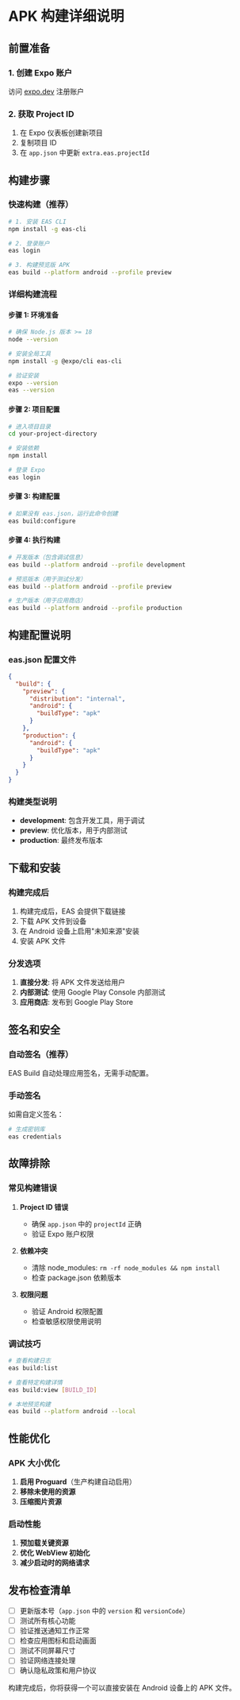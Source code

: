 # APK 构建详细说明

## 前置准备

### 1. 创建 Expo 账户
访问 [expo.dev](https://expo.dev) 注册账户

### 2. 获取 Project ID
1. 在 Expo 仪表板创建新项目
2. 复制项目 ID
3. 在 `app.json` 中更新 `extra.eas.projectId`

## 构建步骤

### 快速构建（推荐）

```bash
# 1. 安装 EAS CLI
npm install -g eas-cli

# 2. 登录账户
eas login

# 3. 构建预览版 APK
eas build --platform android --profile preview
```

### 详细构建流程

#### 步骤 1: 环境准备
```bash
# 确保 Node.js 版本 >= 18
node --version

# 安装全局工具
npm install -g @expo/cli eas-cli

# 验证安装
expo --version
eas --version
```

#### 步骤 2: 项目配置
```bash
# 进入项目目录
cd your-project-directory

# 安装依赖
npm install

# 登录 Expo
eas login
```

#### 步骤 3: 构建配置
```bash
# 如果没有 eas.json，运行此命令创建
eas build:configure
```

#### 步骤 4: 执行构建
```bash
# 开发版本（包含调试信息）
eas build --platform android --profile development

# 预览版本（用于测试分发）
eas build --platform android --profile preview

# 生产版本（用于应用商店）
eas build --platform android --profile production
```

## 构建配置说明

### eas.json 配置文件

```json
{
  "build": {
    "preview": {
      "distribution": "internal",
      "android": {
        "buildType": "apk"
      }
    },
    "production": {
      "android": {
        "buildType": "apk"
      }
    }
  }
}
```

### 构建类型说明

- **development**: 包含开发工具，用于调试
- **preview**: 优化版本，用于内部测试
- **production**: 最终发布版本

## 下载和安装

### 构建完成后

1. 构建完成后，EAS 会提供下载链接
2. 下载 APK 文件到设备
3. 在 Android 设备上启用"未知来源"安装
4. 安装 APK 文件

### 分发选项

1. **直接分发**: 将 APK 文件发送给用户
2. **内部测试**: 使用 Google Play Console 内部测试
3. **应用商店**: 发布到 Google Play Store

## 签名和安全

### 自动签名（推荐）
EAS Build 自动处理应用签名，无需手动配置。

### 手动签名
如需自定义签名：

```bash
# 生成密钥库
eas credentials
```

## 故障排除

### 常见构建错误

1. **Project ID 错误**
   - 确保 `app.json` 中的 `projectId` 正确
   - 验证 Expo 账户权限

2. **依赖冲突**
   - 清除 node_modules: `rm -rf node_modules && npm install`
   - 检查 package.json 依赖版本

3. **权限问题**
   - 验证 Android 权限配置
   - 检查敏感权限使用说明

### 调试技巧

```bash
# 查看构建日志
eas build:list

# 查看特定构建详情
eas build:view [BUILD_ID]

# 本地预览构建
eas build --platform android --local
```

## 性能优化

### APK 大小优化

1. **启用 Proguard**（生产构建自动启用）
2. **移除未使用的资源**
3. **压缩图片资源**

### 启动性能

1. **预加载关键资源**
2. **优化 WebView 初始化**
3. **减少启动时的网络请求**

## 发布检查清单

- [ ] 更新版本号（`app.json` 中的 `version` 和 `versionCode`）
- [ ] 测试所有核心功能
- [ ] 验证推送通知工作正常
- [ ] 检查应用图标和启动画面
- [ ] 测试不同屏幕尺寸
- [ ] 验证网络连接处理
- [ ] 确认隐私政策和用户协议

构建完成后，你将获得一个可以直接安装在 Android 设备上的 APK 文件。